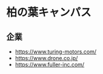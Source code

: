 # 柏の葉キャンパス

## 企業

- https://www.turing-motors.com/
- https://www.drone.co.jp/
- https://www.fuller-inc.com/
